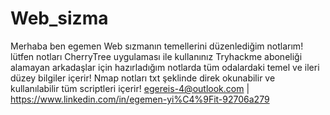 # Web_sizma
Merhaba ben egemen
Web sızmanın temellerini düzenlediğim notlarım!
lütfen notları CherryTree uygulaması ile kullanınız
Tryhackme aboneliği alamayan arkadaşlar için hazırladığım notlarda tüm odalardaki temel ve ileri düzey bilgiler içerir!
Nmap notları txt şeklinde direk okunabilir ve kullanılabilir tüm scriptleri içerir!
egereis-4@outlook.com |
https://www.linkedin.com/in/egemen-yi%C4%9Fit-92706a279
